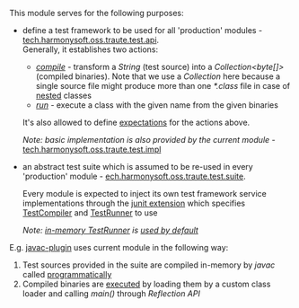 This module serves for the following purposes:
* define a test framework to be used for all 'production' modules - [tech.harmonysoft.oss.traute.test.api](src/test/java/tech/harmonysoft/oss/traute/test/api).  
  Generally, it establishes two actions:
  * *[compile](src/test/java/tech/harmonysoft/oss/traute/test/api/engine/TestCompiler.java)* - transform a _String_ (test source) into a _Collection<byte[]>_ (compiled binaries). Note that we use a _Collection_ here because a single source file might produce more than one *\*.class* file in case of [nested](https://docs.oracle.com/javase/tutorial/java/javaOO/nested.html) classes
  * *[run](src/test/java/tech/harmonysoft/oss/traute/test/api/engine/TestRunner.java)* - execute a class with the given name from the given binaries  

  It's also allowed to define [expectations](src/test/java/tech/harmonysoft/oss/traute/test/api/expectation/Expectation.java) for the actions above.
   
  *Note: basic implementation is also provided by the current module -* [tech.harmonysoft.oss.traute.test.impl](src/test/java/tech/harmonysoft/oss/traute/test/impl)
* an abstract test suite which is assumed to be re-used in every 'production' module - [ech.harmonysoft.oss.traute.test.suite](src/test/java/tech/harmonysoft/oss/traute/test/suite).  
  
  Every module is expected to inject its own test framework service implementations through the [junit extension](http://junit.org/junit5/docs/current/user-guide/#extensions) which specifies [TestCompiler](src/test/java/tech/harmonysoft/oss/traute/test/suite/AbstractTrauteTest.java#L20) and [TestRunner](src/test/java/tech/harmonysoft/oss/traute/test/suite/AbstractTrauteTest.java#L21) to use  
  
  *Note: [in-memory TestRunner](src/test/java/tech/harmonysoft/oss/traute/test/impl/engine/TrauteInMemoryTestRunner.java) is [used by default](src/test/java/tech/harmonysoft/oss/traute/test/impl/engine/AbstractTrauteExtension.java#L23)*
  
E.g. [javac-plugin](../javac/README.md) uses current module in the following way:
1. Test sources provided in the suite are compiled in-memory by *javac* called [programmatically](https://docs.oracle.com/javase/8/docs/api/javax/tools/JavaCompiler.html)
2. Compiled binaries are [executed](src/test/java/tech/harmonysoft/oss/traute/test/impl/engine/TrauteInMemoryTestRunner.java) by loading them by a custom class loader and calling *main()* through *Reflection API*